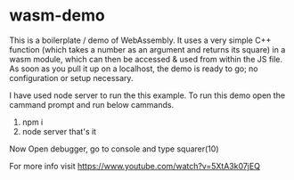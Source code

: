 # wasm-demo
This is a boilerplate / demo of WebAssembly. It uses a very simple C++ function (which takes a number as an argument and returns its square) in a wasm module, which can then be accessed & used from within the JS file. As soon as you pull it up on a localhost, the demo is ready to go; no configuration or setup necessary. 

I have used node server to run the this example.
To run this demo open the cammand prompt and run below cammands.
1. npm i
2. node server
that's it

Now Open debugger, go to console and type squarer(10)

For more info visit https://www.youtube.com/watch?v=5XtA3k07jEQ 
